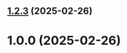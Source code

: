 ## [1.2.3](https://github.com/vviktoriaa1/git-extended/compare/1.0.0...1.2.3) (2025-02-26)



# 1.0.0 (2025-02-26)



